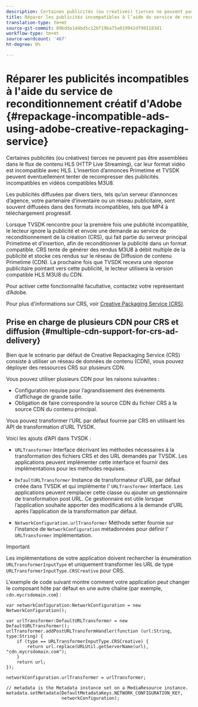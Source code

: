 ```yaml
---
description: Certaines publicités (ou créatives) tierces ne peuvent pas être assemblées dans le flux de contenu HLS (HTTP Live Streaming), car leur format vidéo est incompatible avec HLS. L’insertion d’annonces Primetime et TVSDK peuvent éventuellement tenter de recompresser des publicités incompatibles en vidéos compatibles M3U8.
title: Réparer les publicités incompatibles à l’aide du service de reconditionnement Creative Adobe
translation-type: tm+mt
source-git-commit: 89bdda1d4bd5c126f19ba75a819942df901183d1
workflow-type: tm+mt
source-wordcount: '467'
ht-degree: 0%

---
```



# Réparer les publicités incompatibles à l&#39;aide du service de reconditionnement créatif d&#39;Adobe {#repackage-incompatible-ads-using-adobe-creative-repackaging-service}

Certaines publicités (ou créatives) tierces ne peuvent pas être assemblées dans le flux de contenu HLS (HTTP Live Streaming), car leur format vidéo est incompatible avec HLS. L’insertion d’annonces Primetime et TVSDK peuvent éventuellement tenter de recompresser des publicités incompatibles en vidéos compatibles M3U8.

Les publicités diffusées par divers tiers, tels qu’un serveur d’annonces d’agence, votre partenaire d’inventaire ou un réseau publicitaire, sont souvent diffusées dans des formats incompatibles, tels que MP4 à téléchargement progressif.

Lorsque TVSDK rencontre pour la première fois une publicité incompatible, le lecteur ignore la publicité et envoie une demande au service de reconditionnement de la création (CRS), qui fait partie du serveur principal Primetime et d’insertion, afin de reconditionner la publicité dans un format compatible. CRS tente de générer des rendus M3U8 à débit multiple de la publicité et stocke ces rendus sur le réseau de Diffusion de contenu Primetime (CDN). La prochaine fois que TVSDK recevra une réponse publicitaire pointant vers cette publicité, le lecteur utilisera la version compatible HLS M3U8 du CDN.

Pour activer cette fonctionnalité facultative, contactez votre représentant d’Adobe.

Pour plus d&#39;informations sur CRS, voir [Creative Packaging Service (CRS)](https://helpx.adobe.com/content/dam/help/en/primetime/guides/crs.pdf).

## Prise en charge de plusieurs CDN pour CRS et diffusion {#multiple-cdn-support-for-crs-ad-delivery}

Bien que le scénario par défaut de Creative Repackaging Service (CRS) consiste à utiliser un réseau de données de contenu (CDN), vous pouvez déployer des ressources CRS sur plusieurs CDN.

Vous pouvez utiliser plusieurs CDN pour les raisons suivantes :

* Configuration requise pour l’agrandissement des événements d’affichage de grande taille.
* Obligation de faire correspondre la source CDN du fichier CRS à la source CDN du contenu principal.

Vous pouvez transformer l’URL par défaut fournie par CRS en utilisant les API de transformation d’URL TVSDK.

Voici les ajouts d’API dans TVSDK :

* `URLTransformer` Interface décrivant les méthodes nécessaires à la transformation des fichiers CRS et des URL demandés par TVSDK. Les applications peuvent implémenter cette interface et fournir des implémentations pour les méthodes requises.

* `DefaultURLTransformer` Instance de transformateur d’URL par défaut créée dans TVSDK et qui implémente l’ `URLTransformer` interface. Les applications peuvent remplacer cette classe ou ajouter un gestionnaire de transformation post URL. Ce gestionnaire est utile lorsque l’application souhaite apporter des modifications à la demande d’URL après l’application de la transformation par défaut.

* `NetworkConfiguration.urlTransformer` Méthode setter fournie sur l’instance de  `NetworkConfiguration` métadonnées pour définir l’ `URLTransformer` implémentation.

>[!IMPORTANT]
>
>Les implémentations de votre application doivent rechercher la énumération `URLTransformerInputType` et uniquement transformer les URL de type `URLTransformerInputType.CRSCreative` pour CRS.

L&#39;exemple de code suivant montre comment votre application peut changer le composant hôte par défaut en une autre chaîne (par exemple, `cdn.mycrsdomain.com`) :

```
var networkConfiguration:NetworkConfiguration = new NetworkConfiguration(); 
   
var urlTransformer:DefaultURLTransformer = new DefaultURLTransformer(); 
urlTransformer.addPostURLTransformHandler(function (url:String, type:String) { 
    if (type == URLTransformerInputType.CRSCreative) { 
        return url.replace(URLUtil.getServerName(url), "cdn.mycrsdomain.com"); 
    } 
    return url; 
}); 
  
networkConfiguration.urlTransformer = urlTransformer; 
   
// metadata is the Metadata instance set on a MediaResource instance. 
metadata.setMetadata(DefaultMetadataKeys.NETWORK_CONFIGURATION_KEY,  
                     networkConfiguration);
```
